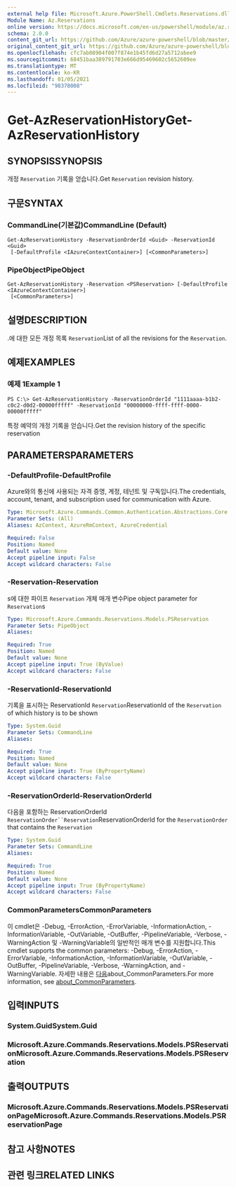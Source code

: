 ```yaml
---
external help file: Microsoft.Azure.PowerShell.Cmdlets.Reservations.dll-Help.xml
Module Name: Az.Reservations
online version: https://docs.microsoft.com/en-us/powershell/module/az.reservations/get-azreservationhistory
schema: 2.0.0
content_git_url: https://github.com/Azure/azure-powershell/blob/master/src/Reservations/Reservations/help/Get-AzReservationHistory.md
original_content_git_url: https://github.com/Azure/azure-powershell/blob/master/src/Reservations/Reservations/help/Get-AzReservationHistory.md
ms.openlocfilehash: cfc7ab08904f007f874e1b45fd6d27a5712abee9
ms.sourcegitcommit: 68451baa389791703e666d95469602c5652609ee
ms.translationtype: MT
ms.contentlocale: ko-KR
ms.lasthandoff: 01/05/2021
ms.locfileid: "98378008"
---
```

# <span data-ttu-id="c8a50-101">Get-AzReservationHistory</span><span class="sxs-lookup"><span data-stu-id="c8a50-101">Get-AzReservationHistory</span></span>

## <span data-ttu-id="c8a50-102">SYNOPSIS</span><span class="sxs-lookup"><span data-stu-id="c8a50-102">SYNOPSIS</span></span>
<span data-ttu-id="c8a50-103">개정 `Reservation` 기록을 얻습니다.</span><span class="sxs-lookup"><span data-stu-id="c8a50-103">Get `Reservation` revision history.</span></span>

## <span data-ttu-id="c8a50-104">구문</span><span class="sxs-lookup"><span data-stu-id="c8a50-104">SYNTAX</span></span>

### <span data-ttu-id="c8a50-105">CommandLine(기본값)</span><span class="sxs-lookup"><span data-stu-id="c8a50-105">CommandLine (Default)</span></span>
```
Get-AzReservationHistory -ReservationOrderId <Guid> -ReservationId <Guid>
 [-DefaultProfile <IAzureContextContainer>] [<CommonParameters>]
```

### <span data-ttu-id="c8a50-106">PipeObject</span><span class="sxs-lookup"><span data-stu-id="c8a50-106">PipeObject</span></span>
```
Get-AzReservationHistory -Reservation <PSReservation> [-DefaultProfile <IAzureContextContainer>]
 [<CommonParameters>]
```

## <span data-ttu-id="c8a50-107">설명</span><span class="sxs-lookup"><span data-stu-id="c8a50-107">DESCRIPTION</span></span>
<span data-ttu-id="c8a50-108">.에 대한 모든 개정 목록 `Reservation`</span><span class="sxs-lookup"><span data-stu-id="c8a50-108">List of all the revisions for the `Reservation`.</span></span>

## <span data-ttu-id="c8a50-109">예제</span><span class="sxs-lookup"><span data-stu-id="c8a50-109">EXAMPLES</span></span>

### <span data-ttu-id="c8a50-110">예제 1</span><span class="sxs-lookup"><span data-stu-id="c8a50-110">Example 1</span></span>
```
PS C:\> Get-AzReservationHistory -ReservationOrderId "1111aaaa-b1b2-c0c2-d0d2-00000fffff" -ReservationId "00000000-ffff-ffff-0000-00000fffff"
```

<span data-ttu-id="c8a50-111">특정 예약의 개정 기록을 얻습니다.</span><span class="sxs-lookup"><span data-stu-id="c8a50-111">Get the revision history of the specific reservation</span></span>

## <span data-ttu-id="c8a50-112">PARAMETERS</span><span class="sxs-lookup"><span data-stu-id="c8a50-112">PARAMETERS</span></span>

### <span data-ttu-id="c8a50-113">-DefaultProfile</span><span class="sxs-lookup"><span data-stu-id="c8a50-113">-DefaultProfile</span></span>
<span data-ttu-id="c8a50-114">Azure와의 통신에 사용되는 자격 증명, 계정, 테넌트 및 구독입니다.</span><span class="sxs-lookup"><span data-stu-id="c8a50-114">The credentials, account, tenant, and subscription used for communication with Azure.</span></span>

```yaml
Type: Microsoft.Azure.Commands.Common.Authentication.Abstractions.Core.IAzureContextContainer
Parameter Sets: (All)
Aliases: AzContext, AzureRmContext, AzureCredential

Required: False
Position: Named
Default value: None
Accept pipeline input: False
Accept wildcard characters: False
```

### <span data-ttu-id="c8a50-115">-Reservation</span><span class="sxs-lookup"><span data-stu-id="c8a50-115">-Reservation</span></span>
<span data-ttu-id="c8a50-116">s에 대한 파이프 `Reservation` 개체 매개 변수</span><span class="sxs-lookup"><span data-stu-id="c8a50-116">Pipe object parameter for `Reservation`s</span></span>

```yaml
Type: Microsoft.Azure.Commands.Reservations.Models.PSReservation
Parameter Sets: PipeObject
Aliases:

Required: True
Position: Named
Default value: None
Accept pipeline input: True (ByValue)
Accept wildcard characters: False
```

### <span data-ttu-id="c8a50-117">-ReservationId</span><span class="sxs-lookup"><span data-stu-id="c8a50-117">-ReservationId</span></span>
<span data-ttu-id="c8a50-118">기록을 표시하는 ReservationId `Reservation`</span><span class="sxs-lookup"><span data-stu-id="c8a50-118">ReservationId of the `Reservation` of which history is to be shown</span></span>

```yaml
Type: System.Guid
Parameter Sets: CommandLine
Aliases:

Required: True
Position: Named
Default value: None
Accept pipeline input: True (ByPropertyName)
Accept wildcard characters: False
```

### <span data-ttu-id="c8a50-119">-ReservationOrderId</span><span class="sxs-lookup"><span data-stu-id="c8a50-119">-ReservationOrderId</span></span>
<span data-ttu-id="c8a50-120">다음을 포함하는 ReservationOrderId `ReservationOrder``Reservation`</span><span class="sxs-lookup"><span data-stu-id="c8a50-120">ReservationOrderId for the `ReservationOrder` that contains the `Reservation`</span></span>

```yaml
Type: System.Guid
Parameter Sets: CommandLine
Aliases:

Required: True
Position: Named
Default value: None
Accept pipeline input: True (ByPropertyName)
Accept wildcard characters: False
```

### <span data-ttu-id="c8a50-121">CommonParameters</span><span class="sxs-lookup"><span data-stu-id="c8a50-121">CommonParameters</span></span>
<span data-ttu-id="c8a50-122">이 cmdlet은 -Debug, -ErrorAction, -ErrorVariable, -InformationAction, -InformationVariable, -OutVariable, -OutBuffer, -PipelineVariable, -Verbose, -WarningAction 및 -WarningVariable의 일반적인 매개 변수를 지원합니다.</span><span class="sxs-lookup"><span data-stu-id="c8a50-122">This cmdlet supports the common parameters: -Debug, -ErrorAction, -ErrorVariable, -InformationAction, -InformationVariable, -OutVariable, -OutBuffer, -PipelineVariable, -Verbose, -WarningAction, and -WarningVariable.</span></span> <span data-ttu-id="c8a50-123">자세한 내용은 [다음](http://go.microsoft.com/fwlink/?LinkID=113216)about_CommonParameters.</span><span class="sxs-lookup"><span data-stu-id="c8a50-123">For more information, see [about_CommonParameters](http://go.microsoft.com/fwlink/?LinkID=113216).</span></span>

## <span data-ttu-id="c8a50-124">입력</span><span class="sxs-lookup"><span data-stu-id="c8a50-124">INPUTS</span></span>

### <span data-ttu-id="c8a50-125">System.Guid</span><span class="sxs-lookup"><span data-stu-id="c8a50-125">System.Guid</span></span>

### <span data-ttu-id="c8a50-126">Microsoft.Azure.Commands.Reservations.Models.PSReservation</span><span class="sxs-lookup"><span data-stu-id="c8a50-126">Microsoft.Azure.Commands.Reservations.Models.PSReservation</span></span>

## <span data-ttu-id="c8a50-127">출력</span><span class="sxs-lookup"><span data-stu-id="c8a50-127">OUTPUTS</span></span>

### <span data-ttu-id="c8a50-128">Microsoft.Azure.Commands.Reservations.Models.PSReservationPage</span><span class="sxs-lookup"><span data-stu-id="c8a50-128">Microsoft.Azure.Commands.Reservations.Models.PSReservationPage</span></span>

## <span data-ttu-id="c8a50-129">참고 사항</span><span class="sxs-lookup"><span data-stu-id="c8a50-129">NOTES</span></span>

## <span data-ttu-id="c8a50-130">관련 링크</span><span class="sxs-lookup"><span data-stu-id="c8a50-130">RELATED LINKS</span></span>
